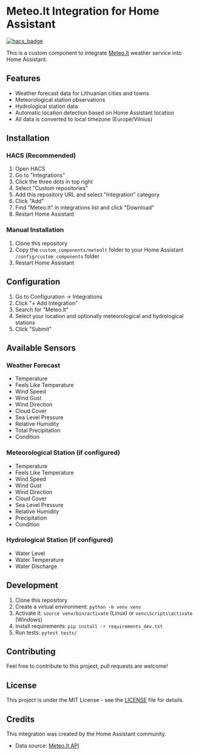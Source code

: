 # Meteo.lt Integration for Home Assistant

[![hacs_badge](https://img.shields.io/badge/HACS-Custom-41BDF5.svg)](https://github.com/hacs/integration)

This is a custom component to integrate [Meteo.lt](https://www.meteo.lt/) weather service into Home Assistant.

## Features

- Weather forecast data for Lithuanian cities and towns
- Meteorological station observations
- Hydrological station data
- Automatic location detection based on Home Assistant location
- All data is converted to local timezone (Europe/Vilnius)

## Installation

### HACS (Recommended)

1. Open HACS
2. Go to "Integrations"
3. Click the three dots in top right
4. Select "Custom repositories"
5. Add this repository URL and select "Integration" category
6. Click "Add"
7. Find "Meteo.lt" in integrations list and click "Download"
8. Restart Home Assistant

### Manual Installation

1. Clone this repository
2. Copy the `custom_components/meteolt` folder to your Home Assistant `/config/custom_components` folder
3. Restart Home Assistant

## Configuration

1. Go to Configuration -> Integrations
2. Click "+ Add Integration"
3. Search for "Meteo.lt"
4. Select your location and optionally meteorological and hydrological stations
5. Click "Submit"

## Available Sensors

### Weather Forecast

- Temperature
- Feels Like Temperature
- Wind Speed
- Wind Gust
- Wind Direction
- Cloud Cover
- Sea Level Pressure
- Relative Humidity
- Total Precipitation
- Condition

### Meteorological Station (if configured)

- Temperature
- Feels Like Temperature
- Wind Speed
- Wind Gust
- Wind Direction
- Cloud Cover
- Sea Level Pressure
- Relative Humidity
- Precipitation
- Condition

### Hydrological Station (if configured)

- Water Level
- Water Temperature
- Water Discharge

## Development

1. Clone this repository
2. Create a virtual environment: `python -m venv venv`
3. Activate it: `source venv/bin/activate` (Linux) or `venv\Scripts\activate` (Windows)
4. Install requirements: `pip install -r requirements_dev.txt`
5. Run tests: `pytest tests/`

## Contributing

Feel free to contribute to this project, pull requests are welcome!

## License

This project is under the MIT License - see the [LICENSE](LICENSE) file for details.

## Credits

This integration was created by the Home Assistant community.

- Data source: [Meteo.lt API](https://api.meteo.lt/)
